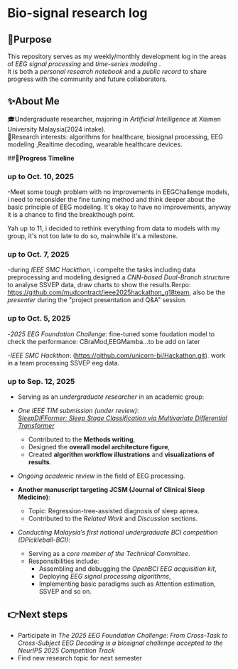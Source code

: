 # Bio-signal research log

## **📌Purpose**
This repository serves as my weekly/monthly development log in the areas of *EEG signal processing* and *time-series modeling* .  
It is both a *personal research notebook* and a *public record* to share progress with the community and future collaborators.


## **✨About Me**
🎓Undergraduate researcher, majoring in *Artificial Intelligence* at Xiamen University Malaysia(2024 intake).  
🔬Research interests: algorithms for healthcare, biosignal processing, EEG modeling ,Realtime decoding, wearable healthcare devices.


##**📅Progress Timeline**

### up to Oct. 10, 2025
-Meet some tough problem with no improvements in EEGChallenge models, i need to reconsider the fine tuning method and think deeper about the basic principle of EEG modeling.
 It's okay to have no improvements, anyway it is a chance to find the breakthough point.
 
 Yah up to 11, i decided to rethink everything from data to models with my group, it's not too late to do so, mainwhile it's a milestone.
 
### up to Oct. 7, 2025
-during *IEEE SMC Hackthon*, i compelte the tasks including data preprocessing and modeling,designed a *CNN-based Dual-Branch structur*e to analyse SSVEP data, draw charts to show the results.Rerpo:
 https://github.com/mudcontract/ieee2025hackathon_g18team, also be the *presenter* during the "project presentation and Q&A" session.

### up to Oct. 5, 2025
-*2025 EEG Foundation Challenge*:
 fine-tuned some foudation model to check the performance: CBraMod,EEGMamba...to be add on later
 
-*IEEE SMC Hackthon*: (https://github.com/unicorn-bi/Hackathon.git).
 work in a team processing SSVEP eeg data.
 
### up to Sep. 12, 2025
- Serving as an *undergraduate researcher* in an academic group:
- *One IEEE TIM submission (under review)*:  
  *[SleepDIFFormer: Sleep Stage Classification via Multivariate Differential Transformer](https://arxiv.org/abs/2508.15215)*  
  - Contributed to the **Methods writing**,  
  - Designed the **overall model architecture figure**,  
  - Created **algorithm workflow illustrations** and **visualizations of results**.
    
- *Ongoing academic review* in the field of EEG processing.
  
- **Another manuscript targeting JCSM (Journal of Clinical Sleep Medicine)**:  
  - Topic: Regression-tree-assisted diagnosis of sleep apnea.  
  - Contributed to the *Related Work* and *Discussion* sections.
    
- *Conducting Malaysia’s first national undergraduate BCI competition (DPickleball-BCI)*:  
  - Serving as a *core member of the Technical Committee*.  
  - Responsibilities include:  
    - Assembling and debugging the *OpenBCI EEG acquisition kit*,  
    - Deploying *EEG signal processing algorithms*,  
    - Implementing basic paradigms such as Attention estimation, SSVEP and so on.


## 👉**Next steps**
- Participate in *The 2025 EEG Foundation Challenge: From Cross-Task to Cross-Subject EEG Decoding is a biosignal challenge accepted to the NeurIPS 2025 Competition Track*
- Find new research topic for next semester

